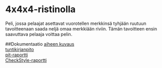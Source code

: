# 4x4x4-ristinolla

Peli, jossa pelaajat asettavat vuorotellen merkkinsä tyhjään ruutuun tavoitteenaan saada neljä omaa merkkiään riviin. Tämän tavoitteen ensin saavuttava pelaaja voittaa pelin.

##Dokumentaatio
[aiheen kuvaus](dokumentaatio/aiheenKuvausJaRakenne.md)  
[tuntikirjanpito](dokumentaatio/tuntikirjanpito.md)  
[pit-raportti](https://htmlpreview.github.io/?https://github.com/EnsioS/4x4x4-ristinolla/blob/master/dokumentaatio/pit-raportti/201702021741/index.html)  
[CheckStyle-raportti](https://htmlpreview.github.io/?https://github.com/EnsioS/4x4x4-ristinolla/blob/master/dokumentaatio/checkstyle/checkstyle.html)  
